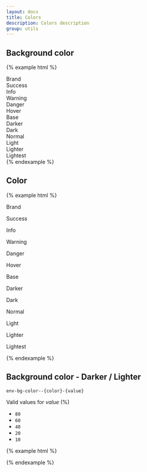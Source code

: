 ```yaml
---
layout: docs
title: Colors
description: Colors description
group: utils
---
```


## Background color ##

{% example html %}
<div class="example-color">
   <div class="env-bg-color--brand">Brand</div>
   <div class="env-bg-color--success">Success</div>
   <div class="env-bg-color--info">Info</div>
   <div class="env-bg-color--warning">Warning</div>
   <div class="env-bg-color--danger">Danger</div>
   <div class="env-bg-color--hover">Hover</div>
   <div class="env-bg-color--base env-color--lighter">Base</div>
   <div class="env-bg-color--darker env-color--lighter">Darker</div>
   <div class="env-bg-color--dark">Dark</div>
   <div class="env-bg-color--normal">Normal</div>
   <div class="env-bg-color--light">Light</div>
   <div class="env-bg-color--lighter">Lighter</div>
   <div class="env-bg-color--lightest">Lightest</div>
</div>
{% endexample %}

## Color ##
{% example html %}
<div class="example-color">
   <p class="env-text env-color--brand">Brand</p>
   <p class="env-text env-color--success">Success</p>
   <p class="env-text env-color--info">Info</p>
   <p class="env-text env-color--warning">Warning</p>
   <p class="env-text env-color--danger">Danger</p>
   <p class="env-text env-color--hover">Hover</p>
   <p class="env-text env-color--base">Base</p>
   <p class="env-text env-color--darker">Darker</p>
   <p class="env-text env-color--dark">Dark</p>
   <p class="env-text env-color--normal">Normal</p>
   <p class="env-text env-color--light">Light</p>
   <p class="env-text env-color--lighter env-bg-color--dark">Lighter</p>
   <p class="env-text env-color--lightest env-bg-color--dark">Lightest</p>
</div>
{% endexample %}


## Background color - Darker / Lighter ##

`env-bg-color--{color}-{value}`

Valid values for _value_ (%)
* `80`
* `60`
* `40`
* `20`
* `10`

{% example html %}
<div class="example-color env-list--horizontal--fixed env-list--horizontal--fixed--6">
   <div class="env-list__item">
      <div class="env-bg-color--brand example-color-size-large"></div>
      <div class="env-bg-color--brand-80 example-color-size"></div>
      <div class="env-bg-color--brand-60 example-color-size"></div>
      <div class="env-bg-color--brand-40 example-color-size"></div>
      <div class="env-bg-color--brand-20 example-color-size"></div>
   </div>
   <div class="env-list__item">
      <div class="env-bg-color--success example-color-size-large"></div>
      <div class="env-bg-color--success-80 example-color-size"></div>
      <div class="env-bg-color--success-60 example-color-size"></div>
      <div class="env-bg-color--success-40 example-color-size"></div>
      <div class="env-bg-color--success-20 example-color-size"></div>
   </div>
   <div class="env-list__item">
      <div class="env-bg-color--info example-color-size-large"></div>
      <div class="env-bg-color--info-80 example-color-size"></div>
      <div class="env-bg-color--info-60 example-color-size"></div>
      <div class="env-bg-color--info-40 example-color-size"></div>
      <div class="env-bg-color--info-20 example-color-size"></div>
   </div>
   <div class="env-list__item">
      <div class="env-bg-color--warning example-color-size-large"></div>
      <div class="env-bg-color--warning-80 example-color-size"></div>
      <div class="env-bg-color--warning-60 example-color-size"></div>
      <div class="env-bg-color--warning-40 example-color-size"></div>
      <div class="env-bg-color--warning-20 example-color-size"></div>
   </div>
   <div class="env-list__item">
      <div class="env-bg-color--danger example-color-size-large"></div>
      <div class="env-bg-color--danger-80 example-color-size"></div>
      <div class="env-bg-color--danger-60 example-color-size"></div>
      <div class="env-bg-color--danger-40 example-color-size"></div>
      <div class="env-bg-color--danger-20 example-color-size"></div>
   </div>
   <div class="env-list__item">
      <div class="env-bg-color--dark example-color-size-large"></div>
      <div class="env-bg-color--dark-80 example-color-size"></div>
      <div class="env-bg-color--dark-60 example-color-size"></div>
      <div class="env-bg-color--dark-40 example-color-size"></div>
      <div class="env-bg-color--dark-20 example-color-size"></div>
      <div class="env-bg-color--dark-10 example-color-size"></div>
   </div>
</div>
{% endexample %}
